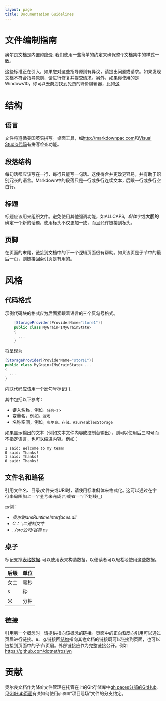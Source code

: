 ```yaml
---
layout: page
title: Documentation Guidelines
---
```


# 文件编制指南

奥尔良文档是内置的[降价](https://help.github.com/articles/markdown-basics/). 我们使用一些简单的约定来确保整个文档集中的样式一致。

这些标准正在引入。如果您对这些指导原则有异议，请提出问题或请求。如果发现文档不符合指导原则，请进行修复并提交请求。另外，如果你使用的是Windows10，你可以去商店找到免费的降价编辑器，比如[这](https://www.microsoft.com/store/apps/9wzdncrdd2p3)

# 结构

## 语言

文件将遵循美国英语拼写。桌面工具，如<http://markdownpad.com>和[Visual Studio代码](https://code.visualstudio.com/)有拼写检查功能。

## 段落结构

每句话都应该写在一行，每行只能写一句话。这使得合并更改更容易，并有助于识别冗长的语言。Markdown中的段落只是一行或多行连续文本，后跟一行或多行空白行。

## 标题

标题应该用来组织文件。避免使用其他强调功能，如ALLCAPS，*斜体字*或**大胆的**确定一个新的话题。使用标头不仅更加一致，而且允许链接到标头。

## 页脚

在页面的末尾，链接到文档中的下一个逻辑页面很有帮助。如果该页是子节中的最后一页，则链接回索引页是有用的。

# 风格

## 代码格式

示例代码块的格式应为后面紧跟着语言的三个反勾号格式。

```csharp
    [StorageProvider(ProviderName="store1")]
    public class MyGrain<IMyGrainState>
    {
      ...
    }
```

将呈现为

```csharp
[StorageProvider(ProviderName="store1")]
public class MyGrain<IMyGrainState> ...
{
  ...
}
```

内联代码应该用一个反勾号标记(\`).

其中包括以下参考：

-   键入名称，例如。`任务<T>`
-   变量名，例如。`游戏`
-   名称空间，例如。`奥尔良。存储。AzureTablesStorage`

如果显示输出的文本（例如文本文件内容或控制台输出），则可以使用后三勾号而不指定语言，也可以缩进内容。例如：

```
1 said: Welcome to my team!
0 said: Thanks!
1 said: Thanks!
0 said: Thanks!
```

## 文件名和路径

引用文件名、目录/文件夹或URI时，请使用标准斜体来格式化。这可以通过在字符串周围加上一个星号来完成(`*`)或者一个下划线(`_`)

示例：

-   *奥尔勒ansRuntimeInterfaces.dll*
-   *C： \\二进制文件*
-   *../src公司/谷物.cs*

## 桌子

标记支撑[表格数据](https://help.github.com/articles/github-flavored-markdown/#tables). 可以使用表来构造数据，以便读者可以轻松地使用这些数据。

| 后缀 | 单位 |
| --- | --- |
| 女士 | 毫秒 |
| s | 秒 |
| 米 | 分钟 |

## 链接

引用另一个概念时，请提供指向该概念的链接。页面中的正向和反向引用可以通过页眉进行链接。e、 g.链接回[结构](#structure)指向其他文档的链接既可以链接到页面，也可以链接到页面中的子节/页眉。外部链接应作为完整链接公开。例如<https://github.com/dotnet/roslyn>

# 贡献

奥尔良文档作为降价文件管理在托管在上的Git存储库中[gh pages分部的GitHub](https://github.com/dotnet/orleans/tree/gh-pages). 见[GitHub页面](https://pages.github.com/)有关如何使用`gh页面`“项目现场”文件的分支约定。
